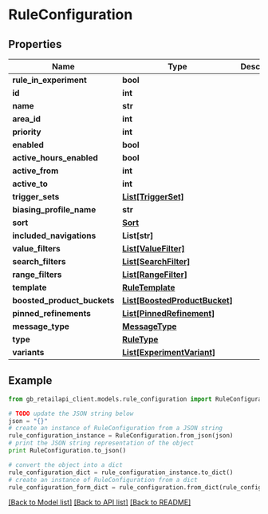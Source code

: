 # RuleConfiguration


## Properties
Name | Type | Description | Notes
------------ | ------------- | ------------- | -------------
**rule_in_experiment** | **bool** |  | [optional] 
**id** | **int** |  | 
**name** | **str** |  | 
**area_id** | **int** |  | 
**priority** | **int** |  | 
**enabled** | **bool** |  | 
**active_hours_enabled** | **bool** |  | 
**active_from** | **int** |  | 
**active_to** | **int** |  | 
**trigger_sets** | [**List[TriggerSet]**](TriggerSet.md) |  | 
**biasing_profile_name** | **str** |  | 
**sort** | [**Sort**](Sort.md) |  | 
**included_navigations** | **List[str]** |  | 
**value_filters** | [**List[ValueFilter]**](ValueFilter.md) |  | 
**search_filters** | [**List[SearchFilter]**](SearchFilter.md) |  | 
**range_filters** | [**List[RangeFilter]**](RangeFilter.md) |  | 
**template** | [**RuleTemplate**](RuleTemplate.md) |  | 
**boosted_product_buckets** | [**List[BoostedProductBucket]**](BoostedProductBucket.md) |  | 
**pinned_refinements** | [**List[PinnedRefinement]**](PinnedRefinement.md) |  | 
**message_type** | [**MessageType**](MessageType.md) |  | 
**type** | [**RuleType**](RuleType.md) |  | 
**variants** | [**List[ExperimentVariant]**](ExperimentVariant.md) |  | 

## Example

```python
from gb_retailapi_client.models.rule_configuration import RuleConfiguration

# TODO update the JSON string below
json = "{}"
# create an instance of RuleConfiguration from a JSON string
rule_configuration_instance = RuleConfiguration.from_json(json)
# print the JSON string representation of the object
print RuleConfiguration.to_json()

# convert the object into a dict
rule_configuration_dict = rule_configuration_instance.to_dict()
# create an instance of RuleConfiguration from a dict
rule_configuration_form_dict = rule_configuration.from_dict(rule_configuration_dict)
```
[[Back to Model list]](../README.md#documentation-for-models) [[Back to API list]](../README.md#documentation-for-api-endpoints) [[Back to README]](../README.md)


